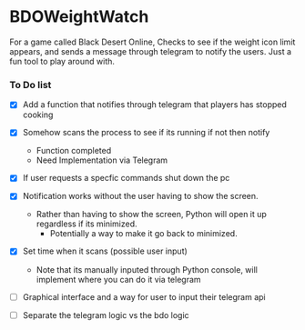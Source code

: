# BDOWeightWatch

For a game called Black Desert Online, Checks to see if the weight icon limit appears, and sends a message through telegram to notify the users. Just a fun tool to play around with.





### To Do list  
- [x] Add a function that notifies through telegram that players has stopped cooking
- [X] Somehow scans the process to see if its running if not then notify
  - Function completed
  - Need Implementation via Telegram
- [X] If user requests a specfic commands shut down the pc
- [X] Notification works without the user having to show the screen.
  - Rather than having to show the screen, Python will open it up regardless if its minimized.
    - Potentially a way to make it go back to minimized.
- [X] Set time when it scans (possible user input)
  - Note that its manually inputed through Python console, will implement where you can do it via telegram
- [ ] Graphical interface and a way for user to input their telegram api
- [ ] Separate the telegram logic vs the bdo logic




